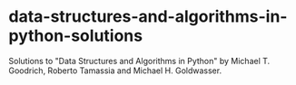 # data-structures-and-algorithms-in-python-solutions
Solutions to "Data Structures and Algorithms in Python" by Michael T. Goodrich, Roberto Tamassia and Michael H. Goldwasser.
